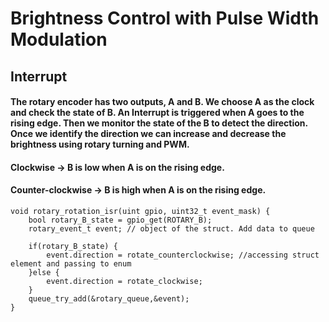 # Brightness Control with Pulse Width Modulation

## Interrupt

#### The rotary encoder has two outputs, A and B. We choose A as the clock and check the state of B. An Interrupt is triggered when A goes to the rising edge. Then we monitor the state of the B to detect the direction. Once we identify the direction we can increase and decrease the brightness using rotary turning and PWM.

#### Clockwise -> B is low when A is on the rising edge.

#### Counter-clockwise -> B is high when A is on the rising edge.


    void rotary_rotation_isr(uint gpio, uint32_t event_mask) {
        bool rotary_B_state = gpio_get(ROTARY_B);
        rotary_event_t event; // object of the struct. Add data to queue

        if(rotary_B_state) {
            event.direction = rotate_counterclockwise; //accessing struct element and passing to enum
        }else {
            event.direction = rotate_clockwise;
        }
        queue_try_add(&rotary_queue,&event);
    }


